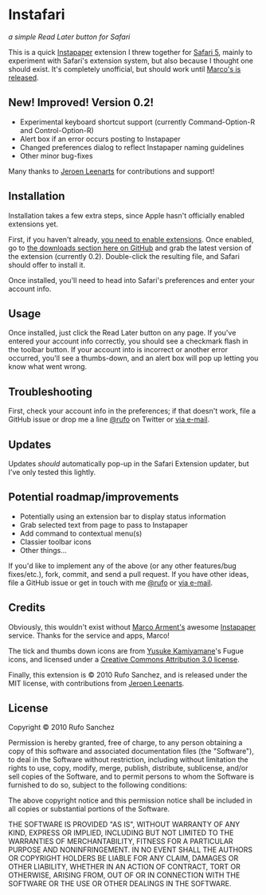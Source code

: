 Instafari
=========
*a simple Read Later button for Safari*

This is a quick [Instapaper](http://www.instapaper.com/) extension I threw together for [Safari 5](http://www.apple.com/safari/), mainly to experiment with Safari's extension system, but also because I thought one should exist. It's completely unofficial, but should work until [Marco's is released](http://twitter.com/instapaper/status/15731872160).

New! Improved! Version 0.2!
-----------
 * Experimental keyboard shortcut support (currently Command-Option-R and Control-Option-R)
 * Alert box if an error occurs posting to Instapaper
 * Changed preferences dialog to reflect Instapaper naming guidelines
 * Other minor bug-fixes
 
Many thanks to [Jeroen Leenarts](http://github.com/jeroenleenarts) for contributions and support! 

Installation
------------
Installation takes a few extra steps, since Apple hasn't officially enabled extensions yet.

First, if you haven't already, [you need to enable extensions](http://safariextensions.tumblr.com/post/680219521/post-how-to-enable-extensions-06-09-10). Once enabled, go to [the downloads section here on GitHub](http://github.com/rufo/instafari/downloads) and grab the latest version of the extension (currently 0.2). Double-click the resulting file, and Safari should offer to install it.

Once installed, you'll need to head into Safari's preferences and enter your account info.

Usage
-----
Once installed, just click the Read Later button on any page. If you've entered your account info correctly, you should see a checkmark flash in the toolbar button. If your account into is incorrect or another error occurred, you'll see a thumbs-down, and an alert box will pop up letting you know what went wrong.

Troubleshooting
---------------
First, check your account info in the preferences; if that doesn't work, file a GitHub issue or drop me a line [@rufo](http://twitter.com/rufo) on Twitter or [via e-mail](mailto:rufo@spark74.com).

Updates
-------
Updates *should* automatically pop-up in the Safari Extension updater, but I've only tested this lightly.

Potential roadmap/improvements
----------------------
* Potentially using an extension bar to display status information
* Grab selected text from page to pass to Instapaper
* Add command to contextual menu(s)
* Classier toolbar icons
* Other things...

If you'd like to implement any of the above (or any other features/bug fixes/etc.), fork, commit, and send a pull request. If you have other ideas, file a GitHub issue or get in touch with me [@rufo](http://twitter.com/rufo) or [via e-mail](mailto:rufo@spark74.com).

Credits
-------
Obviously, this wouldn't exist without [Marco Arment's](http://www.marco.org/) awesome [Instapaper](http://www.instapaper.com/) service. Thanks for the service and apps, Marco!

The tick and thumbs down icons are from [Yusuke Kamiyamane](http://p.yusukekamiyamane.com/)'s Fugue icons, and licensed under a [Creative Commons Attribution 3.0 license](http://creativecommons.org/licenses/by/3.0/).

Finally, this extension is © 2010 Rufo Sanchez, and is released under the MIT license, with contributions from [Jeroen Leenarts](http://github.com/jeroenleenarts).

License
-------
Copyright © 2010 Rufo Sanchez

Permission is hereby granted, free of charge, to any person
obtaining a copy of this software and associated documentation
files (the "Software"), to deal in the Software without
restriction, including without limitation the rights to use,
copy, modify, merge, publish, distribute, sublicense, and/or sell
copies of the Software, and to permit persons to whom the
Software is furnished to do so, subject to the following
conditions:

The above copyright notice and this permission notice shall be
included in all copies or substantial portions of the Software.

THE SOFTWARE IS PROVIDED "AS IS", WITHOUT WARRANTY OF ANY KIND,
EXPRESS OR IMPLIED, INCLUDING BUT NOT LIMITED TO THE WARRANTIES
OF MERCHANTABILITY, FITNESS FOR A PARTICULAR PURPOSE AND
NONINFRINGEMENT. IN NO EVENT SHALL THE AUTHORS OR COPYRIGHT
HOLDERS BE LIABLE FOR ANY CLAIM, DAMAGES OR OTHER LIABILITY,
WHETHER IN AN ACTION OF CONTRACT, TORT OR OTHERWISE, ARISING
FROM, OUT OF OR IN CONNECTION WITH THE SOFTWARE OR THE USE OR
OTHER DEALINGS IN THE SOFTWARE.